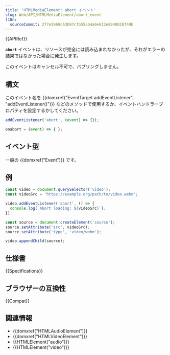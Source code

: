 ```yaml
---
title: 'HTMLMediaElement: abort イベント'
slug: Web/API/HTMLMediaElement/abort_event
l10n:
  sourceCommit: 277e5969c63b97cfb55ab4a0e612e8040810f49b
---
```


{{APIRef}}

**`abort`** イベントは、リソースが完全には読み込まれなかったが、それがエラーの結果ではなかった場合に発生します。

このイベントはキャンセル不可で、バブリングしません。

## 構文

このイベント名を {{domxref("EventTarget.addEventListener", "addEventListener()")}} などのメソッドで使用するか、イベントハンドラープロパティを設定するかしてください。

```js
addEventListener('abort', (event) => {});

onabort = (event) => { };
```

## イベント型

一般の {{domxref("Event")}} です。

## 例

```js
const video = document.querySelector('video');
const videoSrc = 'https://example.org/path/to/video.webm';

video.addEventListener('abort', () => {
  console.log(`Abort loading: ${videoSrc}`);
});

const source = document.createElement('source');
source.setAttribute('src', videoSrc);
source.setAttribute('type', 'video/webm');

video.appendChild(source);
```

## 仕様書

{{Specifications}}

## ブラウザーの互換性

{{Compat}}

## 関連情報

- {{domxref("HTMLAudioElement")}}
- {{domxref("HTMLVideoElement")}}
- {{HTMLElement("audio")}}
- {{HTMLElement("video")}}
